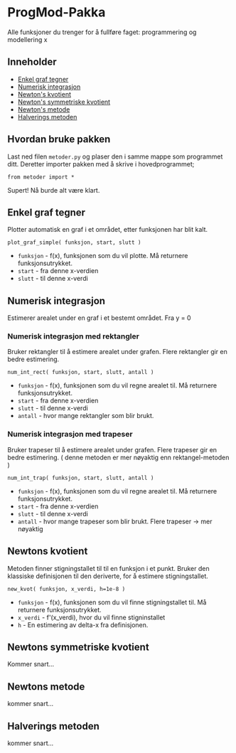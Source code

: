 # ProgMod-Pakka
Alle funksjoner du trenger for å fullføre faget: programmering og modellering x

## Inneholder

 - [Enkel graf tegner](#enkel-graf-tegner)
 - [Numerisk integrasjon](#numerisk-integrasjon)
 - [Newton's kvotient](#newtons-kvotient)
 - [Newton's symmetriske kvotient](#newtons-symmetriske-kvotient)
 - [Newton's metode](#newtons-metode)
 - [Halverings metoden](#halverings-metoden)
 

## Hvordan bruke pakken
Last ned filen `metoder.py` og plaser den i samme mappe som programmet ditt. Deretter importer pakken med å skrive i hovedprogrammet; 

`from metoder import *`

Supert! Nå burde alt være klart.

## Enkel graf tegner
Plotter automatisk en graf i et området, etter funksjonen har blit kalt. 

`plot_graf_simple( funksjon, start, slutt )`

 - `funksjon` - f(x), funksjonen som du vil plotte. Må returnere funksjonsutrykket.
 - `start` - fra denne x-verdien 
 - `slutt` - til denne x-verdi 
  
 ## Numerisk integrasjon
Estimerer arealet under en graf i et bestemt området. Fra y = 0

 ### Numerisk integrasjon med rektangler
 Bruker rektangler til å estimere arealet under grafen. Flere rektangler gir en bedre estimering.
 
`num_int_rect( funksjon, start, slutt, antall )`

 - `funksjon` - f(x), funksjonen som du vil regne arealet til. Må returnere funksjonsutrykket.
 - `start` -  fra denne x-verdien 
 - `slutt` - til denne x-verdi 
 - `antall` - hvor mange rektangler som blir brukt. 
 
 
  ### Numerisk integrasjon med trapeser
  Bruker trapeser til å estimere arealet under grafen. Flere trapeser gir en bedre estimering. ( denne metoden er mer nøyaktig enn rektangel-metoden )
  
`num_int_trap( funksjon, start, slutt, antall )`

 - `funksjon` - f(x), funksjonen som du vil regne arealet til. Må returnere funksjonsutrykket.
 - `start` -  fra denne x-verdien 
 - `slutt` - til denne x-verdi 
 - `antall` - hvor mange trapeser som blir brukt. Flere trapeser -> mer nøyaktig
 
 
 ## Newtons kvotient
 Metoden finner stigningstallet til til en funksjon i et punkt. Bruker den klassiske definisjonen til den deriverte, for å estimere stigningstallet.
 
 `new_kvot( funksjon, x_verdi, h=1e-8 )`
 
 - `funksjon` - f(x), funksjonen som du vil finne stigningstallet til. Må returnere funksjonsutrykket.
 - `x_verdi` - f'(x_verdi), hvor du vil finne stigninstallet
 - `h` - En estimering av delta-x fra definisjonen.
 
 
  ## Newtons symmetriske kvotient
  Kommer snart...
 
 
  ## Newtons metode
  kommer snart...
 
  ## Halverings metoden
  kommer snart...
 
  
